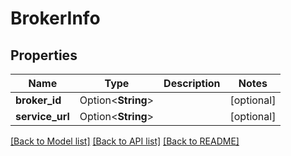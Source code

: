 # BrokerInfo

## Properties

Name | Type | Description | Notes
------------ | ------------- | ------------- | -------------
**broker_id** | Option<**String**> |  | [optional]
**service_url** | Option<**String**> |  | [optional]

[[Back to Model list]](../README.md#documentation-for-models) [[Back to API list]](../README.md#documentation-for-api-endpoints) [[Back to README]](../README.md)


